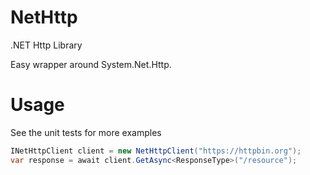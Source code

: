 # NetHttp
.NET Http Library

Easy wrapper around System.Net.Http. 

Usage
====

See the unit tests for more examples

```c#
INetHttpClient client = new NetHttpClient("https://httpbin.org");
var response = await client.GetAsync<ResponseType>("/resource");
```
